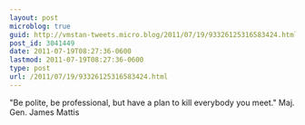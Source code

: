 ```yaml
---
layout: post
microblog: true
guid: http://vmstan-tweets.micro.blog/2011/07/19/93326125316583424.html
post_id: 3041449
date: 2011-07-19T08:27:36-0600
lastmod: 2011-07-19T08:27:36-0600
type: post
url: /2011/07/19/93326125316583424.html
---
```

‎"Be polite, be professional, but have a plan to kill everybody you meet." Maj. Gen. James Mattis
